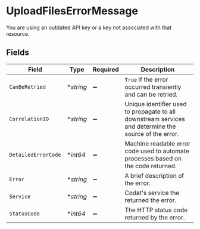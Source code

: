 # UploadFilesErrorMessage

You are using an outdated API key or a key not associated with that resource.


## Fields

| Field                                                                                                 | Type                                                                                                  | Required                                                                                              | Description                                                                                           |
| ----------------------------------------------------------------------------------------------------- | ----------------------------------------------------------------------------------------------------- | ----------------------------------------------------------------------------------------------------- | ----------------------------------------------------------------------------------------------------- |
| `CanBeRetried`                                                                                        | **string*                                                                                             | :heavy_minus_sign:                                                                                    | `True` if the error occurred transiently and can be retried.                                          |
| `CorrelationID`                                                                                       | **string*                                                                                             | :heavy_minus_sign:                                                                                    | Unique identifier used to propagate to all downstream services and determine the source of the error. |
| `DetailedErrorCode`                                                                                   | **int64*                                                                                              | :heavy_minus_sign:                                                                                    | Machine readable error code used to automate processes based on the code returned.                    |
| `Error`                                                                                               | **string*                                                                                             | :heavy_minus_sign:                                                                                    | A brief description of the error.                                                                     |
| `Service`                                                                                             | **string*                                                                                             | :heavy_minus_sign:                                                                                    | Codat's service the returned the error.                                                               |
| `StatusCode`                                                                                          | **int64*                                                                                              | :heavy_minus_sign:                                                                                    | The HTTP status code returned by the error.                                                           |